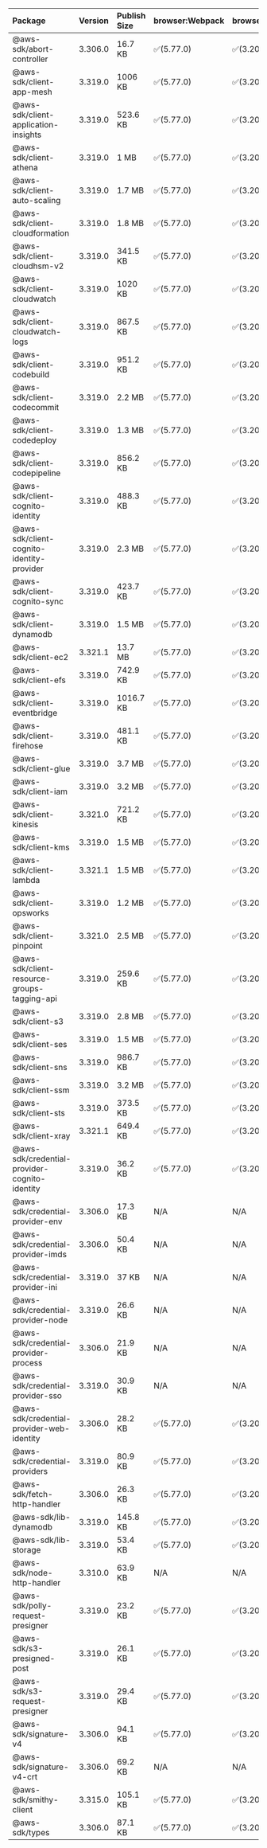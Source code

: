| Package | Version | Publish Size | browser:Webpack | browser:Rollup | browser:EsBuild |
| :------ | :------ | :----------- | :------ | :----- | :------- |
|@aws-sdk/abort-controller|3.306.0|16.7 KB|✅(5.77.0)|✅(3.20.2)|✅(0.17.15)|
|@aws-sdk/client-app-mesh|3.319.0|1006 KB|✅(5.77.0)|✅(3.20.2)|✅(0.17.15)|
|@aws-sdk/client-application-insights|3.319.0|523.6 KB|✅(5.77.0)|✅(3.20.2)|✅(0.17.15)|
|@aws-sdk/client-athena|3.319.0|1 MB|✅(5.77.0)|✅(3.20.2)|✅(0.17.15)|
|@aws-sdk/client-auto-scaling|3.319.0|1.7 MB|✅(5.77.0)|✅(3.20.2)|✅(0.17.15)|
|@aws-sdk/client-cloudformation|3.319.0|1.8 MB|✅(5.77.0)|✅(3.20.2)|✅(0.17.15)|
|@aws-sdk/client-cloudhsm-v2|3.319.0|341.5 KB|✅(5.77.0)|✅(3.20.2)|✅(0.17.15)|
|@aws-sdk/client-cloudwatch|3.319.0|1020 KB|✅(5.77.0)|✅(3.20.2)|✅(0.17.15)|
|@aws-sdk/client-cloudwatch-logs|3.319.0|867.5 KB|✅(5.77.0)|✅(3.20.2)|✅(0.17.15)|
|@aws-sdk/client-codebuild|3.319.0|951.2 KB|✅(5.77.0)|✅(3.20.2)|✅(0.17.15)|
|@aws-sdk/client-codecommit|3.319.0|2.2 MB|✅(5.77.0)|✅(3.20.2)|✅(0.17.15)|
|@aws-sdk/client-codedeploy|3.319.0|1.3 MB|✅(5.77.0)|✅(3.20.2)|✅(0.17.15)|
|@aws-sdk/client-codepipeline|3.319.0|856.2 KB|✅(5.77.0)|✅(3.20.2)|✅(0.17.15)|
|@aws-sdk/client-cognito-identity|3.319.0|488.3 KB|✅(5.77.0)|✅(3.20.2)|✅(0.17.15)|
|@aws-sdk/client-cognito-identity-provider|3.319.0|2.3 MB|✅(5.77.0)|✅(3.20.2)|✅(0.17.15)|
|@aws-sdk/client-cognito-sync|3.319.0|423.7 KB|✅(5.77.0)|✅(3.20.2)|✅(0.17.15)|
|@aws-sdk/client-dynamodb|3.319.0|1.5 MB|✅(5.77.0)|✅(3.20.2)|✅(0.17.15)|
|@aws-sdk/client-ec2|3.321.1|13.7 MB|✅(5.77.0)|✅(3.20.2)|✅(0.17.15)|
|@aws-sdk/client-efs|3.319.0|742.9 KB|✅(5.77.0)|✅(3.20.2)|✅(0.17.15)|
|@aws-sdk/client-eventbridge|3.319.0|1016.7 KB|✅(5.77.0)|✅(3.20.2)|✅(0.17.15)|
|@aws-sdk/client-firehose|3.319.0|481.1 KB|✅(5.77.0)|✅(3.20.2)|✅(0.17.15)|
|@aws-sdk/client-glue|3.319.0|3.7 MB|✅(5.77.0)|✅(3.20.2)|✅(0.17.15)|
|@aws-sdk/client-iam|3.319.0|3.2 MB|✅(5.77.0)|✅(3.20.2)|✅(0.17.15)|
|@aws-sdk/client-kinesis|3.321.0|721.2 KB|✅(5.77.0)|✅(3.20.2)|✅(0.17.15)|
|@aws-sdk/client-kms|3.319.0|1.5 MB|✅(5.77.0)|✅(3.20.2)|✅(0.17.15)|
|@aws-sdk/client-lambda|3.321.1|1.5 MB|✅(5.77.0)|✅(3.20.2)|✅(0.17.15)|
|@aws-sdk/client-opsworks|3.319.0|1.2 MB|✅(5.77.0)|✅(3.20.2)|✅(0.17.15)|
|@aws-sdk/client-pinpoint|3.321.0|2.5 MB|✅(5.77.0)|✅(3.20.2)|✅(0.17.15)|
|@aws-sdk/client-resource-groups-tagging-api|3.319.0|259.6 KB|✅(5.77.0)|✅(3.20.2)|✅(0.17.15)|
|@aws-sdk/client-s3|3.319.0|2.8 MB|✅(5.77.0)|✅(3.20.2)|✅(0.17.15)|
|@aws-sdk/client-ses|3.319.0|1.5 MB|✅(5.77.0)|✅(3.20.2)|✅(0.17.15)|
|@aws-sdk/client-sns|3.319.0|986.7 KB|✅(5.77.0)|✅(3.20.2)|✅(0.17.15)|
|@aws-sdk/client-ssm|3.319.0|3.2 MB|✅(5.77.0)|✅(3.20.2)|✅(0.17.15)|
|@aws-sdk/client-sts|3.319.0|373.5 KB|✅(5.77.0)|✅(3.20.2)|✅(0.17.15)|
|@aws-sdk/client-xray|3.321.1|649.4 KB|✅(5.77.0)|✅(3.20.2)|✅(0.17.15)|
|@aws-sdk/credential-provider-cognito-identity|3.319.0|36.2 KB|✅(5.77.0)|✅(3.20.2)|✅(0.17.15)|
|@aws-sdk/credential-provider-env|3.306.0|17.3 KB|N/A|N/A|N/A|
|@aws-sdk/credential-provider-imds|3.306.0|50.4 KB|N/A|N/A|N/A|
|@aws-sdk/credential-provider-ini|3.319.0|37 KB|N/A|N/A|N/A|
|@aws-sdk/credential-provider-node|3.319.0|26.6 KB|N/A|N/A|N/A|
|@aws-sdk/credential-provider-process|3.306.0|21.9 KB|N/A|N/A|N/A|
|@aws-sdk/credential-provider-sso|3.319.0|30.9 KB|N/A|N/A|N/A|
|@aws-sdk/credential-provider-web-identity|3.306.0|28.2 KB|✅(5.77.0)|✅(3.20.2)|✅(0.17.15)|
|@aws-sdk/credential-providers|3.319.0|80.9 KB|✅(5.77.0)|✅(3.20.2)|✅(0.17.15)|
|@aws-sdk/fetch-http-handler|3.306.0|26.3 KB|✅(5.77.0)|✅(3.20.2)|✅(0.17.15)|
|@aws-sdk/lib-dynamodb|3.319.0|145.8 KB|✅(5.77.0)|✅(3.20.2)|✅(0.17.15)|
|@aws-sdk/lib-storage|3.319.0|53.4 KB|✅(5.77.0)|✅(3.20.2)|✅(0.17.15)|
|@aws-sdk/node-http-handler|3.310.0|63.9 KB|N/A|N/A|N/A|
|@aws-sdk/polly-request-presigner|3.319.0|23.2 KB|✅(5.77.0)|✅(3.20.2)|✅(0.17.15)|
|@aws-sdk/s3-presigned-post|3.319.0|26.1 KB|✅(5.77.0)|✅(3.20.2)|✅(0.17.15)|
|@aws-sdk/s3-request-presigner|3.319.0|29.4 KB|✅(5.77.0)|✅(3.20.2)|✅(0.17.15)|
|@aws-sdk/signature-v4|3.306.0|94.1 KB|✅(5.77.0)|✅(3.20.2)|✅(0.17.15)|
|@aws-sdk/signature-v4-crt|3.306.0|69.2 KB|N/A|N/A|N/A|
|@aws-sdk/smithy-client|3.315.0|105.1 KB|✅(5.77.0)|✅(3.20.2)|✅(0.17.15)|
|@aws-sdk/types|3.306.0|87.1 KB|✅(5.77.0)|✅(3.20.2)|✅(0.17.15)|
